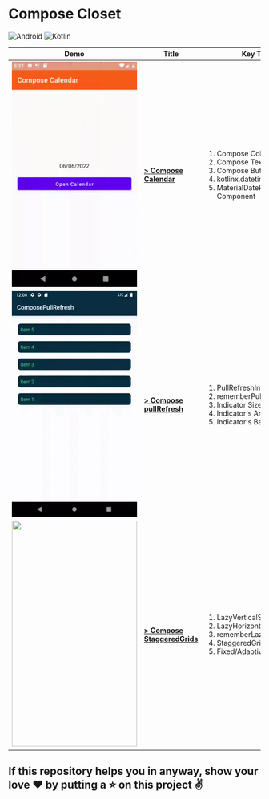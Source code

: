 # Compose Closet

![Android](https://img.shields.io/badge/Android-3DDC84?style=for-the-badge&logo=android&logoColor=white)
![Kotlin](https://img.shields.io/badge/kotlin-%237F52FF.svg?style=for-the-badge&logo=kotlin&logoColor=white)


| Demo | Title | Key Takeaways |
| ---- | --- | --- |
| <img src="/Screenshots/ComposeCalendarScreen.gif" width="250" height="450"/> | **[> Compose Calendar](Compose-Calendar/)** | <ol><li>Compose Column</li><li>Compose Text</li><li>Compose Button</li><li>kotlinx.datetime Library</li><li>MaterialDatePicker Material Component</li></ol> |
| <img src="/Screenshots/ComposePullRefresh.gif" width="250" height="450"/> | **[> Compose pullRefresh](ComposePullRefresh/)** | <ol><li>PullRefreshIndicator</li><li>rememberPullRefreshState</li><li>Indicator Size Scaling</li><li>Indicator's Arc and Arrow Color</li><li>Indicator's Background Color</li></ol> |
| <img src="/Screenshots/ComposeStaggeredGrids.gif" width="250" height="450"/> | **[> Compose StaggeredGrids](ComposeStaggeredGrids/)** | <ol><li>LazyVerticalStaggeredGrid</li><li>LazyHorizontalStaggeredGrid</li><li>rememberLazyStaggeredGridState</li><li>StaggeredGridCells</li><li>Fixed/Adaptive</li></ol> |


## If this repository helps you in anyway, show your love :heart: by putting a :star: on this project :v:
